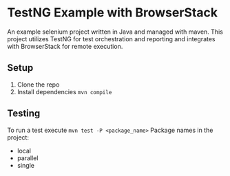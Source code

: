 # TestNG Example with BrowserStack

An example selenium project written in Java and managed with maven. This project utilizes TestNG for test orchestration and reporting and integrates with BrowserStack for remote execution.

## Setup

1. Clone the repo
2. Install dependencies `mvn compile`

## Testing

To run a test execute `mvn test -P <package_name>`
Package names in the project:

- local
- parallel
- single
